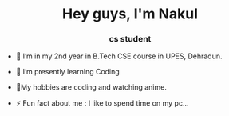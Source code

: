 <h1 align="center">Hey guys, I'm Nakul</h1>
<h3 align="center">cs student</h3>
 
- 🔭 I’m in my 2nd year in B.Tech CSE course in UPES, Dehradun.
- 🌱 I’m presently learning Coding 
- 💬My hobbies are coding and watching anime.
 
- ⚡ Fun fact about me : I like to spend time on my pc...
